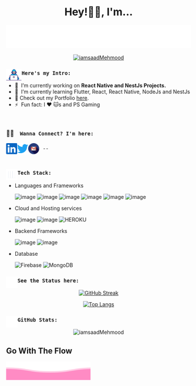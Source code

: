 <div align="center">
  <h1> Hey!👋🏻,  I'm... </h1>
  <p>
    <a href="https://saadmehmood.netlify.app/">
      <img src = "https://raw.githubusercontent.com/iamsaadMehmood/iamsaadMehmood/main/MyName.svg">
      <p align="middle"> <img src="https://komarev.com/ghpvc/?username=iamsaadMehmood&label=Profile%20views&color=db7093&style=plastic"   alt="iamsaadMehmood" /> </p>
    </a>
  </p>
</div>

### <img align="left" src="https://raw.githubusercontent.com/iamsaadMehmood/iamsaadMehmood/main/gifs/developer.gif" height="31px" /> `Here's my Intro:`
- 🔭 &nbsp;I’m currently working on <b>React Native and NestJs Projects.</b>
- 🌱 &nbsp;I’m currently learning Flutter, React, React Native, NodeJs and NestJs
- 🔖 Check out my Portfolio <a href ="https://saadmehmood.netlify.app/" target="_blank" >here</a>.
- ⚡ &nbsp;Fun fact: I :heart: :cat:s and PS Gaming
<br/>

### 🤝🏻 &ensp;  `Wanna Connect? I'm here:`

&nbsp;&nbsp;&nbsp;<a href="https://www.linkedin.com/in/saadmehmood09/">
  <img align="left" alt="LinkedIn" width="30px" src="https://raw.githubusercontent.com/iamsaadMehmood/iamsaadMehmood/main/assets/linkedin.svg" />
</a>
&nbsp;<a href="https://twitter.com/Real_WarriorEX">
  <img align="left" alt="Twitter" width="30px" src="https://raw.githubusercontent.com/iamsaadMehmood/iamsaadMehmood/main/assets/twitter.svg"/>
</a>
&nbsp;<a href="mailto:saad.mahmood.904@gmail.com">
  <img align="left" alt="Twitter" width="30px" src="https://raw.githubusercontent.com/iamsaadMehmood/iamsaadMehmood/main/assets/gmail.svg"/>
</a>

<br /> 

<!-- Tech Stack -- Starts -->
### <img align="left" src="https://raw.githubusercontent.com/iamsaadMehmood/iamsaadMehmood/main/gifs/techStack.gif" height="31px"> `Tech Stack:`

- Languages and Frameworks

  ![image](https://img.shields.io/badge/React-000000?style=for-the-badge&logo=react&logoColor=blue)
  ![image](https://img.shields.io/badge/React_Native-000000?style=for-the-badge&logo=react&logoColor=blue)
  ![image](https://img.shields.io/badge/JavaScript-F7DF1E?style=for-the-badge&logo=javascript&logoColor=black)
  ![image](https://img.shields.io/badge/TypeScript-000000?style=for-the-badge&logo=typescript&logoColor=blue)
  ![image](https://img.shields.io/badge/Flutter-4285F4?style=for-the-badge&logo=Flutter&logoColor=white)
  ![image](https://img.shields.io/badge/Dart-00599C?style=for-the-badge&logo=dart&logoColor=white)

- Cloud and Hosting services

  ![image](https://img.shields.io/badge/Google_Cloud-4285F4?style=for-the-badge&logo=google-cloud&logoColor=white)
  ![image](https://img.shields.io/badge/netlify-000000?style=for-the-badge&logo=netlify&logoColor=31c9c9)
  <img alt="HEROKU" src="https://img.shields.io/badge/HEROKU%20-%23FF9900.svg?&style=for-the-badge&logo=heroku&logoColor=white"/>

- Backend Frameworks

  ![image](https://img.shields.io/badge/Nest.js-000000?style=for-the-badge&logo=nestjs&logoColor=red)
  ![image](https://img.shields.io/badge/Express.js-000000?style=for-the-badge&logo=express&logoColor=white)

- Database

  <img alt="Firebase" src ="https://img.shields.io/badge/Firebase-%2307405e.svg?&style=for-the-badge&logo=firebase&logoColor=white"/>
  <img alt="MongoDB" src ="https://img.shields.io/badge/MongoDB-4EA94B?style=for-the-badge&logo=mongodb&logoColor=white"/>


<!-- ## 👯 I’m open to collaborate on

- For doing projects related to **Building Apps**.
- Building **APIs for Apps**. -->

### <img align="left" src="https://raw.githubusercontent.com/iamsaadMehmood/iamsaadMehmood/main/gifs/graphUp.gif" height="31px"> `See the Status here:`

<div align="center">

[![GitHub Streak](http://github-readme-streak-stats.herokuapp.com?user=iamsaadMehmood&theme=dark)](https://git.io/streak-stats)



[![Top Langs](https://github-readme-stats.vercel.app/api/top-langs/?username=iamsaadMehmood&layout=compact&theme=dark)](https://github.com/iamsaadMehmood/github-readme-stats)
</div>

### <img align="left" src="https://raw.githubusercontent.com/iamsaadMehmood/iamsaadMehmood/main/gifs/graphUp.gif" height="31px"> `GitHub Stats:`

<p align="center"> <img src="https://github-readme-stats.vercel.app/api?username=iamsaadMehmood&show_icons=true&theme=dark" alt="iamsaadMehmood" />

## Go With The Flow

<a href="https://saadmehmood.netlify.app/">
  <img align="middle" src = "https://raw.githubusercontent.com/iamsaadMehmood/iamsaadMehmood/main/assets/bottomFooter.svg">
</a>
